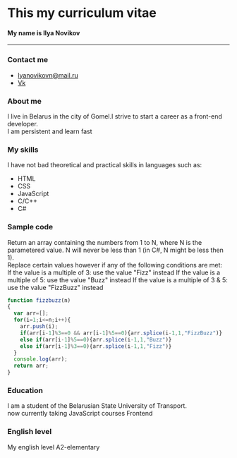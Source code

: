# This my curriculum vitae
#### My name is Ilya Novikov
---
### Contact me
* lyanovikovn@mail.ru
* [Vk](https://vk.com/id176117791)
### About me
I live in Belarus in the city of Gomel.I strive to start a career as a front-end developer.  
I am persistent and learn fast
### My skills
I have not bad theoretical and practical skills in languages such as:
* HTML
* CSS
* JavaScript
* C/C++
* C#
### Sample code  
Return an array containing the numbers from 1 to N, where N is the parametered value. N will never be less than 1 (in C#, N might be less then 1).  
Replace certain values however if any of the following conditions are met:   
If the value is a multiple of 3: use the value "Fizz" instead
If the value is a multiple of 5: use the value "Buzz" instead
If the value is a multiple of 3 & 5: use the value "FizzBuzz" instead  
```JavaScript
function fizzbuzz(n)
{
  var arr=[];
  for(i=1;i<=n;i++){
    arr.push(i);
    if(arr[i-1]%3==0 && arr[i-1]%5==0){arr.splice(i-1,1,"FizzBuzz")}
    else if(arr[i-1]%5==0){arr.splice(i-1,1,"Buzz")}
    else if(arr[i-1]%3==0){arr.splice(i-1,1,"Fizz")}
  }
  console.log(arr);
  return arr;
}
```
### Education
I am a student of the Belarusian State University of Transport.     
now currently taking JavaScript courses Frontend
### English level
My english level A2-elementary
